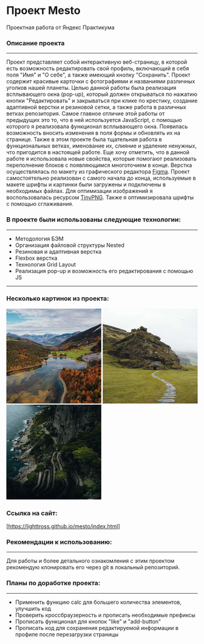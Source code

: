 # **Проект Mesto**
Проектная работа от Яндекс Практикума

### Описание проекта
--------------------
Проект представляет собой интерактивную веб-страницу, в которой есть возможность редактировать свой профиль, включающий в себя поля "Имя" и "О себе", а также имеющий кнопку "Сохранить". Проект содержит красивые карточки с фотографиями и названиями различных уголков нашей планеты.
Целью данной работы была реализация всплывающего окна (pop-up), который должен открываться по нажатию кнопки "Редактировать" и закрываться при клике по крестику, создание адаптивной верстки и резиновой сетки, а также работа в различных ветках репозитория. Самое главное отличие этой работы от предыдущих это то, что в ней используется JavaScript, с помощью которого я реализовала функционал всплывающего окна. Появилась возможность вносить изменения в поля формы и обновлять их на странице. Также в этом проекте была тщательная работа в функциональных ветках, именование их, слияние и удаление ненужных, что пригодится в настоящей работе. Еще хочу отметить, что в данной работе я использовала новые свойства, которые помогают реализовать переполнение блоков с появляющимся многоточием в конце. Верстка осуществлялась по макету из графического редактора [Figma](https://www.figma.com/file/2cn9N9jSkmxD84oJik7xL7/JavaScript.-Sprint-4?node-id=0%3A1). Проект самостоятельно реализован с самого начала до конца, используемые в макете шрифты и картинки были загружены и подключены в необходимых файлах. Для оптимизации изображений я воспользовалась ресурсом [TinyPNG](https://tinypng.com/). Также я оптимизировала шрифты с помощью сглаживания.

### В проекте были использованы следующие технологии:
-----------------------------------------------------
* Методология БЭМ
* Организация файловой структуры Nested
* Резиновая и адаптивная верстка
* Flexbox верстка
* Технология Grid Layout
* Реализация pop-up и возможность его редактирования с помощью JS
-----------------------------------------------------------------
### Несколько картинок из проекта:

<img src="./images/Switzerland-Obersee.jpg" width="250" height="250" alt="Озеро в Швейцарии"> <img src="./images/Iceland.jpg" width="250" height="250" alt="Пещера в Исландии"> <img src="./images/Italy-Capri.jpg" width="250" height="250" alt="Капри">

### Ссылка на сайт:
[https://lighttross.github.io/mesto/index.html]

### Рекомендации к использованию:
---------------------------------
Для работы и более детального ознакомления с этим проектом рекомендую клонировать его через git в локальный репозиторий.

### Планы по доработке проекта:
-------------------------------
* Применить функцию calc для большего количества элементов, улучшить код
* Проверить кроссбраузерность и прописать необходимые префиксы
* Прописать функционал для кнопок "like" и "add-button"
* Прописать код для сохранения редактируемой информации в профиле после перезагрузки страницы
